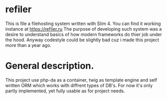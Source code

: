 # refiler
This is file a filehosting system written with Slim 4. You can find it working instance at https://refiler.ru
The purpose of developing such system was a desire to understand basics of how modern frameworks do thier job under the hood. Anyway codestyle could be slightly bad cuz i made this 
project more than a year ago.

# General description.
This project use php-da as a container, twig as template engine and self written ORM which works with diffrent types of DB's. 
For now it's only partly implemented, yet fully usable as for project needs.  
